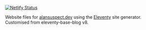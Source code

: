 [![Netlify Status](https://api.netlify.com/api/v1/badges/4ed69d74-adc4-476b-8fd5-46f7d4bce4b5/deploy-status)](https://app.netlify.com/sites/cerulean-florentine-0a9669/deploys)

Website files for [alansuspect.dev](https://alansuspect.dev) using the [Eleventy](https://www.11ty.dev/) site generator. Customised from eleventy-base-blog v8.